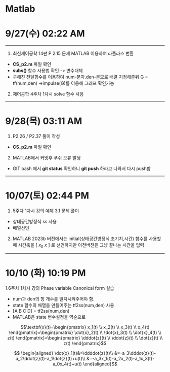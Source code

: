 # Matlab

# 9/27(수) 02:22 AM 
--- 
1. 최신제어공학 14판 P 2.15 문제 MATLAB 이용하여 라플라스 변환  
* **CS_p2.m** 파일 확인
* **subs()** 함수 사용법 확인 -> 변수대체
* 구해진 전달함수를 이용하여 num-분자.den-분모로 배열 지정해준뒤 G = tf(num,den) ->impulse(G)를 이용해
  그래프 확인가능
2. 제어공학 4주차 1차시 solve 함수 사용
---  
# 9/28(목) 03:11 AM
1. P2.26 / P2.37 풀이 작성
* **CS_p2.m** 파일 확인
2. MATLAB에서 커밋후 푸쉬 오류 발생
* GIT bash 에서 **git status** 확인하니 **git push** 하라고 나와서 다시 push함 
---  
# 10/07(토) 02:44 PM
1. 5주차 1차시 강의 예제 3.1 문제 풀이
* 상태공간방정식 ss 사용
* 배열선언
2. MATLAB 2023b 버전에서는 initial(상태공간방정식,초기치,시간) 함수를 사용할때 시간축을 [ $x_0$ $x$ ] 로 선언하지만 이전버전은 그냥 끝나는 시간을 입력
---  
# 10/10 (화) 10:19 PM
1.6주차 1차시 강의 Phase variable Canonical form 실습
* num과 den의 항 개수를 일치시켜주어야 함.
* state 함수의 배열을 만들어주는 tf2ss(num,den) 사용
* [A B C D] = tf2ss(num,den)
* MATLAB은 state 변수설정을 역순으로

$$\textbf{x}(t)=\begin{pmatrix}
x_1(t) \\
x_2(t) \\
x_3(t) \\
x_4(t) 
\end{pmatrix}=\begin{pmatrix}
\dot{x}_2(t) \\
\dot{x}_3(t) \\
\dot{x}_4(t) \\
z(t) 
\end{pmatrix}=\begin{pmatrix}
\dddot{z}(t) \\
\ddot{z}(t) \\
\dot{z}(t) \\
z(t) 
\end{pmatrix}$$

$$
\begin{aligned}
\dot{x}_1(t)&=\ddddot{z}(t)\\
&=-a_3\dddot{z}(t)-a_2\ddot{z}(t)-a_1\dot{z}(t)+u(t)\\
&=-a_3x_1(t)-a_2x_2(t)-a_1x_3(t)-a_0x_4(t)+u(t)
\end{aligned}$$
